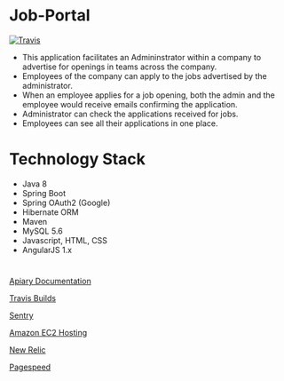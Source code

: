 # Job-Portal

[![Travis](https://img.shields.io/travis/chandu9013/Job-Portal.svg)](https://github.com/chandu9013/Job-Portal)

- This application facilitates an Admininstrator within a company to advertise for openings in teams across the company.
- Employees of the company can apply to the jobs advertised by the administrator.
- When an employee applies for a job opening, both the admin and the employee would receive emails confirming the application.
- Administrator can check the applications received for jobs.
- Employees can see all their applications in one place.

# Technology Stack

- Java 8
- Spring Boot
- Spring OAuth2 (Google)
- Hibernate ORM
- Maven
- MySQL 5.6
- Javascript, HTML, CSS
- AngularJS 1.x

#
[Apiary Documentation](https://app.apiary.io/jobportal/editor)

[Travis Builds](https://travis-ci.org/chandu9013/Job-Portal/builds)

[Sentry](https://sentry.io/practo-qv/)

[Amazon EC2 Hosting](http://ec2-54-191-69-225.us-west-2.compute.amazonaws.com/Job-Portal/)

[New Relic](https://rpm.newrelic.com/accounts/1461067/applications/26654791)

[Pagespeed](https://developers.google.com/speed/pagespeed/insights/?url=http%3A%2F%2Fec2-54-191-69-225.us-west-2.compute.amazonaws.com%2FJob-Portal%2F&tab=desktop)
